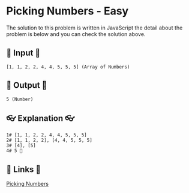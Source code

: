 # Picking Numbers - Easy

The solution to this problem is written in JavaScript the detail about the problem is below and you can check the solution above.

## 🥚 Input 🥚

```
[1, 1, 2, 2, 4, 4, 5, 5, 5] (Array of Numbers)

```

## 🐣 Output 🐣

```
5 (Number)
```

## 👓 Explanation 👓

```
1# [1, 1, 2, 2, 4, 4, 5, 5, 5]
2# [1, 1, 2, 2], [4, 4, 5, 5, 5]
3# [4], [5]
4# 5 🎉
```

## 🔗 Links 🔗

[Picking Numbers](https://www.hackerrank.com/challenges/picking-numbers/problem)
